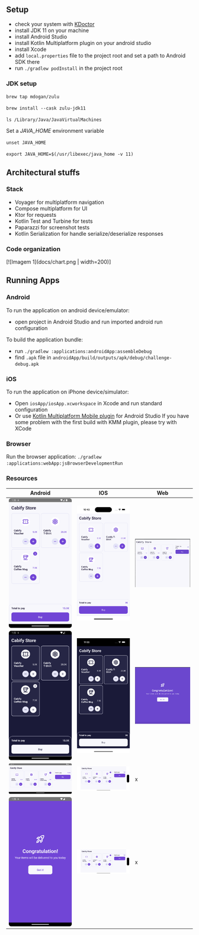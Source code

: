## Setup
 - check your system with [KDoctor](https://github.com/Kotlin/kdoctor)
 - install JDK 11 on your machine
 - install Android Studio
 - install Kotlin Multiplatform plugin on your android studio
 - install Xcode
 - add `local.properties` file to the project root and set a path to Android SDK there
 - run `./gradlew podInstall` in the project root

### JDK setup
`brew tap mdogan/zulu`

`brew install --cask zulu-jdk11`

`ls /Library/Java/JavaVirtualMachines`

Set a *JAVA_HOME* environment variable

`unset JAVA_HOME`

`export JAVA_HOME=$(/usr/libexec/java_home -v 11)`

## Architectural stuffs
### Stack
- Voyager for multiplatform navigation
- Compose multiplatform for UI
- Ktor for requests
- Kotlin Test and Turbine for tests
- Paparazzi for screenshot tests
- Kotlin Serialization for handle serialize/deserialize responses

### Code organization

[![Imagem 1](docs/chart.png | width=200)]

## Running Apps

### Android
To run the application on android device/emulator:  
 - open project in Android Studio and run imported android run configuration

To build the application bundle:
 - run `./gradlew :applications:androidApp:assembleDebug`
 - find `.apk` file in `androidApp/build/outputs/apk/debug/challenge-debug.apk`

### iOS
To run the application on iPhone device/simulator:
 - Open `iosApp/iosApp.xcworkspace` in Xcode and run standard configuration
 - Or use [Kotlin Multiplatform Mobile plugin](https://plugins.jetbrains.com/plugin/14936-kotlin-multiplatform-mobile) for Android Studio
If you have some problem with the first build with KMM plugin, please try with XCode
### Browser
Run the browser application: `./gradlew :applications:webApp:jsBrowserDevelopmentRun`

### Resources
| Android                                                                                   | IOS                                                                              | Web                                                                                 |
|-------------------------------------------------------------------------------------------|----------------------------------------------------------------------------------|-------------------------------------------------------------------------------------|
| [![Imagem 1](docs/home-light-android.png)](docs/home-light-android.png)                   | [![Imagem 1](docs/home-light-ios.png)](docs/home-light-ios.png)                  | [![Imagem 1](docs/home-light-web.png)](docs/home-light-web.png)                     | 
| [![Imagem 4](docs/home-dark-android.png)](docs/home-dark-android.png)                     | [![Imagem 1](docs/home-dark-ios.png)](docs/home-dark-ios.png)                    | [![Imagem 6](docs/success-screen-light-web.png)](docs/success-screen-light-web.png) |
| [![Imagem 1](docs/home-light-rotate-android.png)](docs/home-light-rotate-android.png)     | [![Imagem 1](docs/home-light-rotate-ios.png)](docs/home-light-rotate-ios.png)    | x                                                                                   | 
| [![Imagem 1](docs/success-screen-ligh-android.png)](docs/success-screen-ligh-android.png) | [![Imagem 1](docs/home-light-rotate-ios.png)](docs/success-screen-light-ios.png) | x                                                                                   |